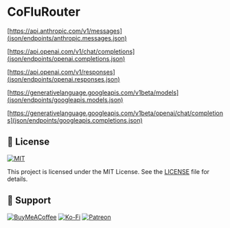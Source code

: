 # CoFluRouter

[https://api.anthropic.com/v1/messages](json/endpoints/anthropic.messages.json)

[https://api.openai.com/v1/chat/completions](json/endpoints/openai.completions.json)

[https://api.openai.com/v1/responses](json/endpoints/openai.responses.json)

[https://generativelanguage.googleapis.com/v1beta/models](json/endpoints/googleapis.models.json)

[https://generativelanguage.googleapis.com/v1beta/openai/chat/completions](json/endpoints/googleapis.completions.json)

## 📜 License

[![MIT](https://img.shields.io/badge/License-MIT-lightgrey.svg)](https://opensource.org/licenses/MIT)

This project is licensed under the MIT License. See the [LICENSE](LICENSE) file for details.

## 🤝 Support

[![BuyMeACoffee](https://img.shields.io/badge/Buy%20Me%20a%20Coffee-ffdd00?style=for-the-badge&logo=buy-me-a-coffee&logoColor=black)](https://buymeacoffee.com/xamituchido)
[![Ko-Fi](https://img.shields.io/badge/Ko--fi-F16061?style=for-the-badge&logo=ko-fi&logoColor=white)](https://ko-fi.com/inc44)
[![Patreon](https://img.shields.io/badge/Patreon-F96854?style=for-the-badge&logo=patreon&logoColor=white)](https://www.patreon.com/Inc44)